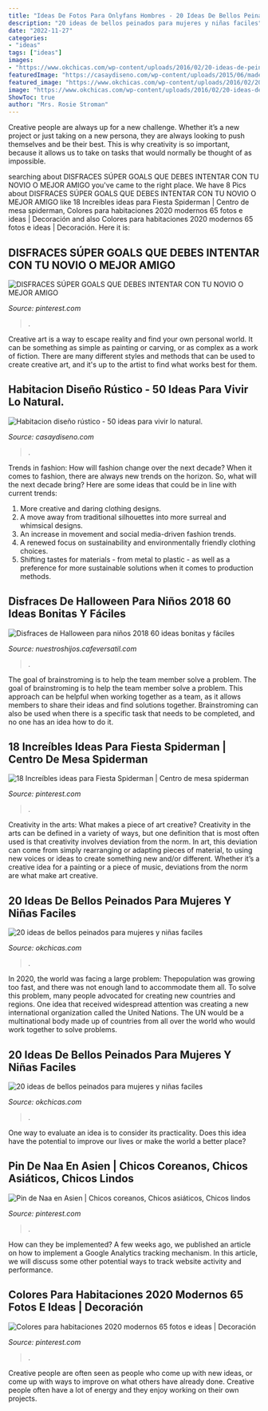 ```yaml
---
title: "Ideas De Fotos Para Onlyfans Hombres - 20 Ideas De Bellos Peinados Para Mujeres Y Niñas Faciles"
description: "20 ideas de bellos peinados para mujeres y niñas faciles"
date: "2022-11-27"
categories:
- "ideas"
tags: ["ideas"]
images:
- "https://www.okchicas.com/wp-content/uploads/2016/02/20-ideas-de-peinados-recogidos-8-700x700.jpg"
featuredImage: "https://casaydiseno.com/wp-content/uploads/2015/06/madera-forrado-espacio-cuarto.jpg"
featured_image: "https://www.okchicas.com/wp-content/uploads/2016/02/20-ideas-de-peinados-recogidos-13.jpg"
image: "https://www.okchicas.com/wp-content/uploads/2016/02/20-ideas-de-peinados-recogidos-8-700x700.jpg"
ShowToc: true
author: "Mrs. Rosie Stroman"
---
```



Creative people are always up for a new challenge. Whether it’s a new project or just taking on a new persona, they are always looking to push themselves and be their best. This is why creativity is so important, because it allows us to take on tasks that would normally be thought of as impossible.

	

		
searching about DISFRACES SÚPER GOALS QUE DEBES INTENTAR CON TU NOVIO O MEJOR AMIGO you've came to the right place. We have 8 Pics about DISFRACES SÚPER GOALS QUE DEBES INTENTAR CON TU NOVIO O MEJOR AMIGO like 18 Increíbles ideas para Fiesta Spiderman | Centro de mesa spiderman, Colores para habitaciones 2020 modernos 65 fotos e ideas | Decoración and also Colores para habitaciones 2020 modernos 65 fotos e ideas | Decoración. Here it is:
		
    
## DISFRACES SÚPER GOALS QUE DEBES INTENTAR CON TU NOVIO O MEJOR AMIGO

<img loading=lazy src="https://i.pinimg.com/736x/fd/12/1b/fd121bc79f68acf7a6348bb661df1057.jpg" onerror="this.onerror=null;this.src='https://tse4.mm.bing.net/th?id=OIP.OJuJpAuzHUMwqPh3NRMC9QHaJ3&amp;pid=15.1';" alt="DISFRACES SÚPER GOALS QUE DEBES INTENTAR CON TU NOVIO O MEJOR AMIGO">

_Source: pinterest.com_

>. 

	

Creative art is a way to escape reality and find your own personal world. It can be something as simple as painting or carving, or as complex as a work of fiction. There are many different styles and methods that can be used to create creative art, and it's up to the artist to find what works best for them.

    
## Habitacion Diseño Rústico - 50 Ideas Para Vivir Lo Natural.

<img loading=lazy src="https://casaydiseno.com/wp-content/uploads/2015/06/madera-forrado-espacio-cuarto.jpg" onerror="this.onerror=null;this.src='https://tse3.mm.bing.net/th?id=OIP.CLs4U6CTYOQikwPzwjkpCgHaE1&amp;pid=15.1';" alt="Habitacion diseño rústico - 50 ideas para vivir lo natural.">

_Source: casaydiseno.com_

>. 

	

Trends in fashion: How will fashion change over the next decade?
When it comes to fashion, there are always new trends on the horizon. So, what will the next decade bring? Here are some ideas that could be in line with current trends: 
1. More creative and daring clothing designs.
2. A move away from traditional silhouettes into more surreal and whimsical designs.
3. An increase in movement and social media-driven fashion trends.
4. A renewed focus on sustainability and environmentally friendly clothing choices. 
5. Shifting tastes for materials - from metal to plastic - as well as a preference for more sustainable solutions when it comes to production methods.

    
## Disfraces De Halloween Para Niños 2018 60 Ideas Bonitas Y Fáciles

<img loading=lazy src="https://nuestroshijos.cafeversatil.com/wp-content/uploads/2016/11/025-19.jpg" onerror="this.onerror=null;this.src='https://tse1.mm.bing.net/th?id=OIP.nhowhyTkQXCRbqMKyGQWAwAAAA&amp;pid=15.1';" alt="Disfraces de Halloween para niños 2018 60 ideas bonitas y fáciles">

_Source: nuestroshijos.cafeversatil.com_

>. 

	

The goal of brainstroming is to help the team member solve a problem.
The goal of brainstroming is to help the team member solve a problem. This approach can be helpful when working together as a team, as it allows members to share their ideas and find solutions together. Brainstroming can also be used when there is a specific task that needs to be completed, and no one has an idea how to do it.

    
## 18 Increíbles Ideas Para Fiesta Spiderman | Centro De Mesa Spiderman

<img loading=lazy src="https://i.pinimg.com/736x/61/d5/81/61d581495afd2198e9efb052e60892f6.jpg" onerror="this.onerror=null;this.src='https://tse2.mm.bing.net/th?id=OIP.laCaXxwZvjhcz7iPOoQOMAAAAA&amp;pid=15.1';" alt="18 Increíbles ideas para Fiesta Spiderman | Centro de mesa spiderman">

_Source: pinterest.com_

>. 

	

Creativity in the arts: What makes a piece of art creative?
Creativity in the arts can be defined in a variety of ways, but one definition that is most often used is that creativity involves deviation from the norm. In art, this deviation can come from simply rearranging or adapting pieces of material, to using new voices or ideas to create something new and/or different. Whether it’s a creative idea for a painting or a piece of music, deviations from the norm are what make art creative.

    
## 20 Ideas De Bellos Peinados Para Mujeres Y Niñas Faciles

<img loading=lazy src="https://www.okchicas.com/wp-content/uploads/2016/02/20-ideas-de-peinados-recogidos-13.jpg" onerror="this.onerror=null;this.src='https://tse2.mm.bing.net/th?id=OIP.sTdwDqKGmp7I-oD1GL_9pAHaHa&amp;pid=15.1';" alt="20 ideas de bellos peinados para mujeres y niñas faciles">

_Source: okchicas.com_

>. 

	

In 2020, the world was facing a large problem: Thepopulation was growing too fast, and there was not enough land to accommodate them all. To solve this problem, many people advocated for creating new countries and regions. One idea that received widespread attention was creating a new international organization called the United Nations. The UN would be a multinational body made up of countries from all over the world who would work together to solve problems.

    
## 20 Ideas De Bellos Peinados Para Mujeres Y Niñas Faciles

<img loading=lazy src="https://www.okchicas.com/wp-content/uploads/2016/02/20-ideas-de-peinados-recogidos-8-700x700.jpg" onerror="this.onerror=null;this.src='https://tse4.mm.bing.net/th?id=OIP.8heheN48iL33rYpbyFY7PQHaHa&amp;pid=15.1';" alt="20 ideas de bellos peinados para mujeres y niñas faciles">

_Source: okchicas.com_

>. 

	

One way to evaluate an idea is to consider its practicality. Does this idea have the potential to improve our lives or make the world a better place?

    
## Pin De Naa En Asien | Chicos Coreanos, Chicos Asiáticos, Chicos Lindos

<img loading=lazy src="https://i.pinimg.com/736x/4b/3e/0e/4b3e0e43997fa03495ce9ab91c89fb5c.jpg" onerror="this.onerror=null;this.src='https://tse1.mm.bing.net/th?id=OIP.jxOF72QGTXomsn-0OTW3XQHaHa&amp;pid=15.1';" alt="Pin de Naa en Asien | Chicos coreanos, Chicos asiáticos, Chicos lindos">

_Source: pinterest.com_

>. 

	

How can they be implemented?
A few weeks ago, we published an article on how to implement a Google Analytics tracking mechanism. In this article, we will discuss some other potential ways to track website activity and performance.

    
## Colores Para Habitaciones 2020 Modernos 65 Fotos E Ideas | Decoración

<img loading=lazy src="https://i.pinimg.com/736x/80/76/95/807695499720bddede71a62d40b7464e.jpg" onerror="this.onerror=null;this.src='https://tse1.mm.bing.net/th?id=OIP.oiKMDr-daTIUy90_Uv6GJQAAAA&amp;pid=15.1';" alt="Colores para habitaciones 2020 modernos 65 fotos e ideas | Decoración">

_Source: pinterest.com_

>. 

	

Creative people are often seen as people who come up with new ideas, or come up with ways to improve on what others have already done. Creative people often have a lot of energy and they enjoy working on their own projects.

